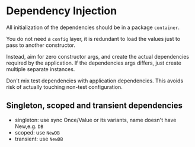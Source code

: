 # Dependency Injection


All initialization of the dependencies should be in a package `container`.

You do not need a `config` layer, it is redundant to load the values just to pass to another constructor.

Instead, aim for zero constructor args, and create the actual dependencies required by the application. If the dependencies args differs, just create multiple separate instances.

Don't mix test dependencies with application dependencies. This avoids risk of actually touching non-test configuration.


## Singleton, scoped and transient dependencies

- singleton: use sync Once/Value or its variants, name doesn't have New,e.g. `DB`
- scoped: use `NewDB`
- transient: use `NewDB`
